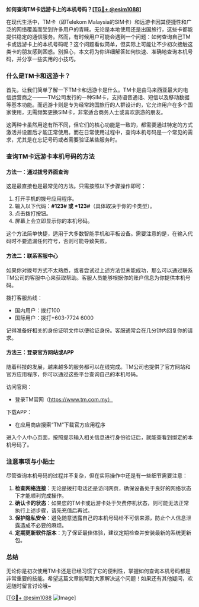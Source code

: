 **如何查询TM卡远游卡上的本机号码？[[TG💪+ @esim1088](https://t.me/s/esim1088)]**

在现代生活中，TM卡（即Telekom Malaysia的SIM卡）和远游卡因其便捷性和广泛的网络覆盖而受到许多用户的青睐。无论是本地使用还是出国旅行，这些卡都能提供稳定的通信服务。然而，有时候用户可能会遇到一个问题：如何查询自己TM卡或远游卡上的本机号码呢？这个问题看似简单，但实际上可能让不少初次接触这类卡的朋友感到困惑。别担心，本文将为你详细解答如何快速、准确地查询本机号码，并分享一些实用的小技巧。

### 什么是TM卡和远游卡？

首先，让我们简单了解一下TM卡和远游卡是什么。TM卡是由马来西亚最大的电信运营商之一——TM公司发行的一种SIM卡，支持语音通话、短信以及移动数据等基本功能。而远游卡则是专为经常跨国旅行的人群设计的，它允许用户在多个国家使用，无需频繁更换SIM卡，非常适合商务人士或喜欢旅游的朋友。

这两种卡虽然用途有所不同，但它们的核心功能是一致的，都需要通过特定的方式激活并设置后才能正常使用。而在日常使用过程中，查询本机号码是一个常见的需求，尤其是在忘记号码或者需要验证某些服务时。

### 查询TM卡远游卡本机号码的方法

#### 方法一：通过拨号界面查询

这是最直接也是最常见的方法。只需按照以下步骤操作即可：

1. 打开手机的拨号应用程序。
2. 输入以下代码：**#123# 或 *123#**（具体取决于你的卡类型）。
3. 点击拨打按钮。
4. 屏幕上会立即显示你的本机号码。

这个方法简单快捷，适用于大多数智能手机和平板设备。需要注意的是，在输入代码时不要遗漏任何符号，否则可能导致失败。

#### 方法二：联系客服中心

如果你对拨号方式不太熟悉，或者尝试过上述方法但未能成功，那么可以通过联系TM公司的客服中心来获取帮助。客服人员能够根据你的账户信息为你提供本机号码。

拨打客服热线：
- 国内用户：拨打100
- 国际用户：拨打+603-7724 6000

记得准备好相关的身份证明文件以便验证身份。客服通常会在几分钟内回复你的请求。

#### 方法三：登录官方网站或APP

随着科技的发展，越来越多的服务都可以在线完成。TM公司也提供了官方网站和官方应用程序，你可以通过这些平台查询自己的本机号码。

访问官网：
- 登录TM官网（https://www.tm.com.my）

下载APP：
- 在应用商店搜索“TM”下载官方应用程序

进入个人中心页面，按照提示输入相关信息进行身份验证后，就能查看到绑定的本机号码了。

### 注意事项与小贴士

尽管查询本机号码的过程并不复杂，但在实际操作中还是有一些细节需要注意：

1. **检查网络连接**：无论是拨打电话还是访问网页，确保设备处于良好的网络状态下才能顺利完成操作。
2. **确认卡的状态**：如果您的TM卡或远游卡处于欠费停机状态，则可能无法正常执行上述步骤，请先充值后再试。
3. **保护隐私安全**：避免随意透露自己的本机号码给不可信来源，防止个人信息泄露造成不必要的麻烦。
4. **定期更新软件版本**：为了保证最佳体验，建议定期检查并安装最新的系统更新包。

### 总结

无论你是初次使用TM卡还是已经习惯了它的便利性，掌握如何查询本机号码都是非常重要的技能。希望这篇文章能帮到大家解决这个问题！如果还有其他疑问，欢迎随时留言讨论哦~

[[TG💪+ @esim1088](https://t.me/s/esim1088) ![Image](https://i.postimg.cc/4NQfJmqS/Snipaste-2025-05-13-00-14-12.png)]